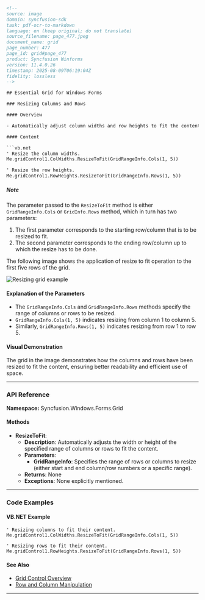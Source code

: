 ```html
<!--
source: image
domain: syncfusion-sdk
task: pdf-ocr-to-markdown
language: en (keep original; do not translate)
source_filename: page_477.jpeg
document_name: grid
page_number: 477
page_id: grid#page_477
product: Syncfusion Winforms
version: 11.4.0.26
timestamp: 2025-08-09T06:19:04Z
fidelity: lossless
-->

## Essential Grid for Windows Forms

### Resizing Columns and Rows

#### Overview

- Automatically adjust column widths and row heights to fit the content, ensuring optimal data visualization.

#### Content

```vb.net
' Resize the column widths.
Me.gridControl1.ColWidths.ResizeToFit(GridRangeInfo.Cols(1, 5))

' Resize the row heights.
Me.gridControl1.RowHeights.ResizeToFit(GridRangeInfo.Rows(1, 5))
```

##### Note

The parameter passed to the `ResizeToFit` method is either `GridRangeInfo.Cols` or `GridInfo.Rows` method, which in turn has two parameters:
1. The first parameter corresponds to the starting row/column that is to be resized to fit.
2. The second parameter corresponds to the ending row/column up to which the resize has to be done.

The following image shows the application of resize to fit operation to the first five rows of the grid.

![Resizing grid example](https://i.imgur.com/resize-grid-example.png)

#### Explanation of the Parameters

- The `GridRangeInfo.Cols` and `GridRangeInfo.Rows` methods specify the range of columns or rows to be resized.
- `GridRangeInfo.Cols(1, 5)` indicates resizing from column 1 to column 5.
- Similarly, `GridRangeInfo.Rows(1, 5)` indicates resizing from row 1 to row 5.

#### Visual Demonstration

The grid in the image demonstrates how the columns and rows have been resized to fit the content, ensuring better readability and efficient use of space.

---

### API Reference

**Namespace:** Syncfusion.Windows.Forms.Grid

#### Methods

- **ResizeToFit**: 
  - **Description**: Automatically adjusts the width or height of the specified range of columns or rows to fit the content.
  - **Parameters**:
    - **GridRangeInfo**: Specifies the range of rows or columns to resize (either start and end column/row numbers or a specific range).
  - **Returns**: None
  - **Exceptions**: None explicitly mentioned.

---

### Code Examples

#### VB.NET Example

```vb.net
' Resizing columns to fit their content.
Me.gridControl1.ColWidths.ResizeToFit(GridRangeInfo.Cols(1, 5))

' Resizing rows to fit their content.
Me.gridControl1.RowHeights.ResizeToFit(GridRangeInfo.Rows(1, 5))
```

#### See Also

- [Grid Control Overview](#grid-control-overview)
- [Row and Column Manipulation](#row-and-column-manipulation)

---

<!-- tags: [grid, windows forms, resizing, columns, rows, vb.net, syncfusion, 11.4.0.26] keywords: [resize to fit, gridrangeinfo, colwidths, rowheights, essential grid, windows forms, vb.net, syncfusion] -->
```